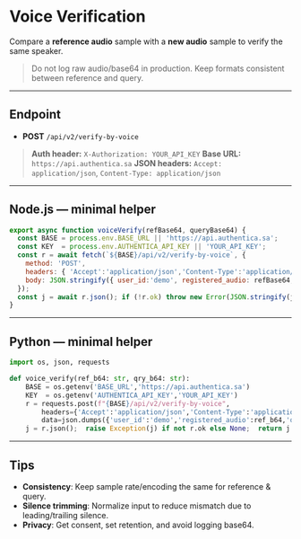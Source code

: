# Voice Verification

Compare a **reference audio** sample with a **new audio** sample to verify the same speaker.

> Do not log raw audio/base64 in production. Keep formats consistent between reference and query.

---

## Endpoint

* **POST** `/api/v2/verify-by-voice`

> **Auth header:** `X-Authorization: YOUR_API_KEY`
> **Base URL:** `https://api.authentica.sa`
> **JSON headers:** `Accept: application/json`, `Content-Type: application/json`

---

## Node.js — minimal helper

```js
export async function voiceVerify(refBase64, queryBase64) {
  const BASE = process.env.BASE_URL || 'https://api.authentica.sa';
  const KEY  = process.env.AUTHENTICA_API_KEY || 'YOUR_API_KEY';
  const r = await fetch(`${BASE}/api/v2/verify-by-voice`, {
    method: 'POST',
    headers: { 'Accept':'application/json','Content-Type':'application/json','X-Authorization': KEY },
    body: JSON.stringify({ user_id:'demo', registered_audio: refBase64, query_audio: queryBase64 })
  });
  const j = await r.json(); if (!r.ok) throw new Error(JSON.stringify(j)); return j;
}
```

---

## Python — minimal helper

```python
import os, json, requests

def voice_verify(ref_b64: str, qry_b64: str):
    BASE = os.getenv('BASE_URL','https://api.authentica.sa')
    KEY  = os.getenv('AUTHENTICA_API_KEY','YOUR_API_KEY')
    r = requests.post(f"{BASE}/api/v2/verify-by-voice",
        headers={'Accept':'application/json','Content-Type':'application/json','X-Authorization':KEY},
        data=json.dumps({'user_id':'demo','registered_audio':ref_b64,'query_audio':qry_b64}))
    j = r.json();  raise Exception(j) if not r.ok else None;  return j
```

---

## Tips

* **Consistency**: Keep sample rate/encoding the same for reference & query.
* **Silence trimming**: Normalize input to reduce mismatch due to leading/trailing silence.
* **Privacy**: Get consent, set retention, and avoid logging base64.

